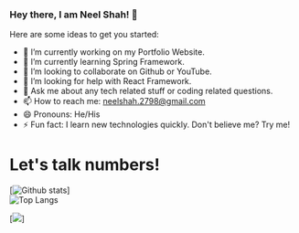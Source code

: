 ### Hey there, I am Neel Shah! 👋

<!--
**ineelshah/ineelshah** is a ✨ _special_ ✨ repository because its `README.md` (this file) appears on your GitHub profile.
-->

Here are some ideas to get you started:

- 🔭 I’m currently working on my Portfolio Website.
- 🌱 I’m currently learning Spring Framework.
- 👯 I’m looking to collaborate on Github or YouTube.
- 🤔 I’m looking for help with React Framework.
- 💬 Ask me about any tech related stuff or coding related questions.
- 📫 How to reach me: neelshah.2798@gmail.com
- 😄 Pronouns: He/His
- ⚡ Fun fact: I learn new technologies quickly. Don't believe me? Try me!

# Let's talk numbers!

[![Github stats](https://github-readme-stats.vercel.app/api?username=ineelshah&show_icons=true&include_all_commits=true)]
<br>
![Top Langs](https://github-readme-stats.vercel.app/api/top-langs/?username=ineelshah&layout=compact)

<!-- ![](https://github-readme-stats.vercel.app/api/pin/?username=ineelshah&repo=)] -->

[![](https://github-readme-stats.vercel.app/api?username=ineelshah)]
